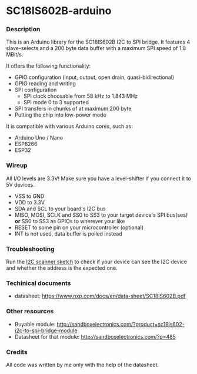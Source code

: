 # SC18IS602B-arduino

### Description

This is an Arduino library for the SC18IS602B I2C to SPI bridge. It features 4 slave-selects and a 200 byte data buffer with a maximum SPI speed of 1.8 MBit/s.

It offers the following functionality:

* GPIO configuration (input, output, open drain, quasi-bidirectional)
* GPIO reading and writing 
* SPI configuration
   * SPI clock choosable from 58 kHz to 1.843 MHz
   * SPI mode 0 to 3 supported
* SPI transfers in chunks of at maximum 200 byte
* Putting the chip into low-power mode

It is compatible with various Arduino cores, such as:

* Arduino Uno / Nano
* ESP8266
* ESP32

### Wireup

All I/O levels are 3.3V! Make sure you have a level-shifter if you connect it to 5V devices.

* VSS to GND
* VDD to 3.3V
* SDA and SCL to your board's I2C bus
* MISO, MOSI, SCLK and SS0 to SS3 to your target device's SPI bus(ses) **or** SS0 to SS3 as GPIOs to wherever your like
* RESET to some pin on your microcontroller (optional)
* INT is not used, data buffer is polled instead

### Troubleshooting 

Run the [I2C scanner sketch](https://playground.arduino.cc/Main/I2cScanner) to check if your device can see the I2C device and whether the address is the expected one.

### Techinical documents

* datasheet: https://www.nxp.com/docs/en/data-sheet/SC18IS602B.pdf

### Other resources

* Buyable module: http://sandboxelectronics.com/?product=sc18is602-i2c-to-spi-bridge-module
* Datasheet for that module: http://sandboxelectronics.com/?p=485

### Credits

All code was written by me only with the help of the datasheet.